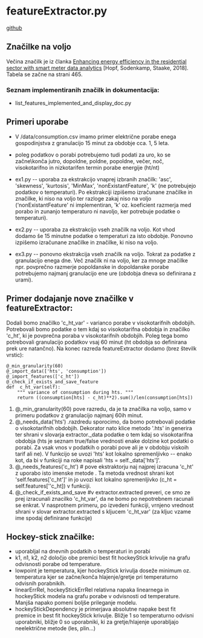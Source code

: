 # featureExtractor.py
[github]( https://github.com/vidstrancar/flexible_feature_extractor)

## Značilke na voljo
Večina značilk je iz članka  [Enhancing energy efficiency in the residential sector with smart meter data analytics](https://link.springer.com/article/10.1007/s12525-018-0290-9) [Hopf, Sodenkamp, Staake, 2018].
Tabela se začne na strani 465.

 ### Seznam implementiranih značilk in dokumentacija:
 - list_features_implemented_and_display_doc.py
 
## Primeri uporabe
- V /data/consumption.csv imamo primer električne porabe enega gospodinjstva z granulacijo 15 minut za obdobje cca. 1, 5 leta. 
- poleg podatkov o porabi potrebujemo tudi podati za uro, ko se začne\konča jutro, dopoldne, poldne, popoldne, večer, noč, visokotarifno in nizkotarifen termin porabe energije (ht/nt)

-  ex1.py -- uporaba za ekstrakcijo vnaprej izbranih značilk: 'asc', 'skewness', 'kurtosis',  'MinMax', 'nonExistantFeature', 'k'  (ne potrebujejo podatkov o temperaturi). Po ekstrakciji izpišemo izračunane značilke in značilke, ki niso na voljo ter razloge zakaj niso na voljo ('nonExistantFeature' ni implementiran,  'k' oz. koeficient razmerja med porabo in zunanjo temperaturo ni navoljo, ker potrebuje podatke o temperaturi). 

- ex2.py -- uporaba za ekstrakcijo vseh značilk na voljo. Kot vhod dodamo še 15 minutne podatke o temperaturi za isto obdobje. Ponovno izpišemo izračunane značilke in značilke, ki niso na voljo.

- ex3.py -- ponovno ekstrakcija vseh značilk na voljo. Tokrat za podatke z granulacijo enega dne. Več značilk ni na voljo, ker za mnoge značilke npr. povprečno razmerje popoldanske in dopoldanske porabe potrebujemo najmanj granulacijo ene ure (obdobja dneva so definirana z urami).

## Primer dodajanje nove značilke v featureExtractor:
Dodali bomo značilko 'c_ht_var' - varianco porabe v visokotarifnih obdobjih. Potrebovali bomo podatke o tem kdaj so visokotarifna obdobja in značilko 'c_ht', ki je povprečna poraba v visokotarifnih obdobjih. Poleg tega bomo potrebovali granulacijo podatkov vsaj 60 minut (ht obdobja so definirana prek ure natančno). Na konec razreda featureExtractor dodamo (brez številk vrstic):

	@_min_granularity(60)
	@_import_data(['hts', 'consumption'])
	@_import_features(['c_ht'])
	@_check_if_exists_and_save_feature
	def  c_ht_var(self):
		""" variance of consumption during hts. """
		return ((consumption[hts] - c_ht)**2).sum()/len(consumption[hts])


1. @_min_granularity(60) pove razredu, da je ta značilka na voljo, samo v primeru podatkov z granulacijo najmanj 60ih minut. 
2. @\_needs_data('hts') .razdredu sporocimo, da bomo potrebovali podatke o visokotarifnih obdobjih. Dekorator nato klice metodo '.hts' in generira ter shrani v  slovarja extractor.\_data podatke o tem kdaj so visokotarifna obdobja (hts je seznam true/false vrednosti enake dolzine kot podatki o porabi. Za vsak vnos v podatkih o porabi pove ali je v obdobju viskoih tarif ali ne). V funkcijo se uvozi 'hts'  kot lokalno spremenljivko -- enako kot, da bi v funkciji na roke napisali 'hts = self._data['hts']'. 
3. @_needs_features('c_ht') # pove ekstraktorju naj najprej izracuna 'c_ht'  z uporabo isto imenske metode . Ta metoda vrednost shrani kot 'self.features['c_ht']'  in jo uvozi kot lokalno spremenljivko (c_ht = self.features[''c_ht]) v funkciji.
4. @_check_if_exists_and_save #v extractor.extracted preveri, ce smo ze prej izracunali znacilko 'c_ht_var', da ne bomo po nepotrebnem racunali se enkrat. V nasprotnem primeru, po izvedeni funkciji, vrnjeno vrednost shrani v slovar extractor.extracted s kljucem 'c_ht_var'  (za kljuc vzame ime spodaj definirane funkcije)


## Hockey-stick značilke:
- uporabljal na dnevnih podatkih o temperaturi in porabi
- k1, n1, k2, n2 določjo obe premici best fit hockeyStick krivulje na grafu odvisnosti porabe od temperature.
- lowpoint je temperatura, kjer hockeyStick krivulja doseže minimum oz. temperatura kjer se začne/konča hlajenje/gretje pri temperaturno odvisnih porabnikih.
- linearErrRel, hockeyStickErrRel relativna napaka linearnega in hockeyStick modela na grafu porabe v odvisnosti od temperature. Manjša napako pomeni boljše prileganje modelu.
- hockeyStickDependency je primerjava absolutne napake best fit premice in best fit hockeyStick krivulje. Bližje 1 so temperaturno odvisni uporabniki, bližje 0 so uporabniki, ki za gretje/hlajenje uporabljajo neelektrične metode (les, plin...)



